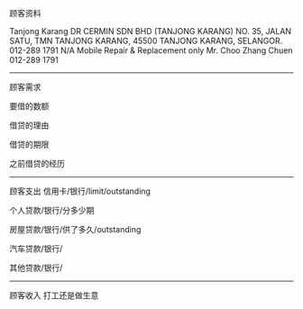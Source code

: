 顾客资料

Tanjong Karang DR CERMIN SDN BHD (TANJONG KARANG) NO. 35, JALAN SATU, TMN TANJONG KARANG, 45500 TANJONG KARANG, SELANGOR. 012-289 1791 N/A Mobile Repair & Replacement only Mr. Choo Zhang Chuen 012-289 1791

-----------------
顾客需求


要借的数额

借贷的理由

借贷的期限

之前借贷的经历


--------------
顾客支出
信用卡/银行/limit/outstanding


个人贷款/银行/分多少期

房屋贷款/银行/供了多久/outstanding

汽车贷款/银行/


其他贷款/银行/

-----------
顾客收入
打工还是做生意

